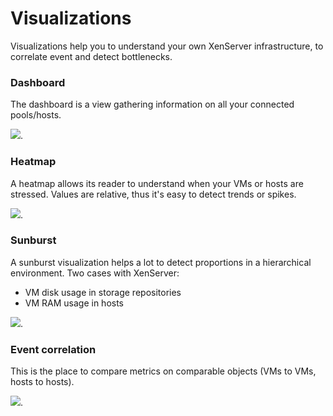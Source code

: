 # Visualizations

Visualizations help you to understand your own XenServer infrastructure, to correlate event and detect bottlenecks.

### Dashboard

The dashboard is a view gathering information on all your connected pools/hosts.

[![](https://xen-orchestra.com/blog/content/images/2015/08/dashboard.png)](https://xen-orchestra.com/blog/xen-orchestra-4-4/#dashboard).

### Heatmap

A heatmap allows its reader to understand when your VMs or hosts are stressed. Values are relative, thus it's easy to detect trends or spikes.

[![](https://xen-orchestra.com/blog/content/images/2015/08/db1.png)](https://xen-orchestra.com/blog/xen-orchestra-4-4/#heatmapforinfrastructurehealth).

### Sunburst

A sunburst visualization helps a lot to detect proportions in a hierarchical environment. Two cases with XenServer:

* VM disk usage in storage repositories
* VM RAM usage in hosts

[![](https://xen-orchestra.com/blog/content/images/2015/07/sunburst-2.png)](https://xen-orchestra.com/blog/xen-orchestra-4-4/#sunburstvisualizationforvdiandramusage).

### Event correlation

This is the place to compare metrics on comparable objects (VMs to VMs, hosts to hosts).

[![](https://xen-orchestra.com/blog/content/images/2015/09/correlate_small.jpg)](https://xen-orchestra.com/blog/xen-orchestra-4-6#eventcorrelation).